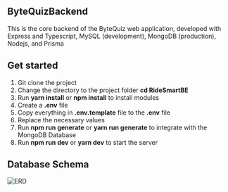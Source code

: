 ﻿## ByteQuizBackend
This is the core backend of the ByteQuiz web application, developed with Express and Typescript, MySQL (development), MongoDB (production), Nodejs, and Prisma

## Get started
1. Git clone the project
2. Change the directory to the project folder **cd RideSmartBE**
3. Run **yarn install** or **npm install** to install modules
4. Create a **.env** file
5. Copy everything in **.env.template** file to the **.env** file
6. Replace the necessary values
7. Run **npm run generate** or **yarn run generate** to integrate with the MongoDB Database
8. Run **npm run dev** or **yarn dev** to start the server

## Database Schema
![ERD](https://github.com/Vicolas11/ByteQuizBackend/assets/46172140/456318ef-7f31-481e-b85f-d138bd22f3ed)

